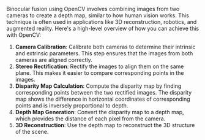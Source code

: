 Binocular fusion using OpenCV involves combining images from two cameras to create a depth map, similar to how human vision works. This technique is often used in applications like 3D reconstruction, robotics, and augmented reality. Here's a high-level overview of how you can achieve this with OpenCV:

1. **Camera Calibration**: Calibrate both cameras to determine their intrinsic and extrinsic parameters. This step ensures that the images from both cameras are aligned correctly.
2. **Stereo Rectification**: Rectify the images to align them on the same plane. This makes it easier to compare corresponding points in the images.
3. **Disparity Map Calculation**: Compute the disparity map by finding corresponding points between the two rectified images. The disparity map shows the difference in horizontal coordinates of corresponding points and is inversely proportional to depth.
4. **Depth Map Generation**: Convert the disparity map to a depth map, which provides the distance of each pixel from the camera.
5. **3D Reconstruction**: Use the depth map to reconstruct the 3D structure of the scene.


